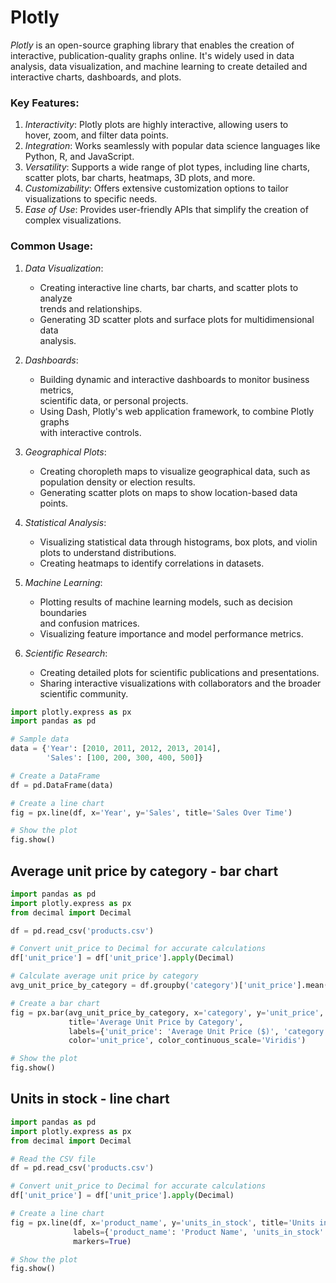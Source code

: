 # Plotly


*Plotly* is an open-source graphing library that enables the creation of  
interactive, publication-quality graphs online. It's widely used in data  
analysis, data visualization, and machine learning to create detailed and  
interactive charts, dashboards, and plots.  

### Key Features:
1. *Interactivity*: Plotly plots are highly interactive, allowing users to  
   hover, zoom, and filter data points.  
2. *Integration*: Works seamlessly with popular data science languages like  
   Python, R, and JavaScript.  
3. *Versatility*: Supports a wide range of plot types, including line charts,  
   scatter plots, bar charts, heatmaps, 3D plots, and more.  
4. *Customizability*: Offers extensive customization options to tailor  
   visualizations to specific needs.  
5. *Ease of Use*: Provides user-friendly APIs that simplify the creation of  
   complex visualizations.  

### Common Usage:

1. *Data Visualization*:
   - Creating interactive line charts, bar charts, and scatter plots to analyze  
     trends and relationships.  
   - Generating 3D scatter plots and surface plots for multidimensional data  
     analysis.  

2. *Dashboards*:
   - Building dynamic and interactive dashboards to monitor business metrics,  
     scientific data, or personal projects.  
   - Using Dash, Plotly's web application framework, to combine Plotly graphs  
     with interactive controls.  

3. *Geographical Plots*:
   - Creating choropleth maps to visualize geographical data, such as population
     density or election results.  
   - Generating scatter plots on maps to show location-based data points.  

4. *Statistical Analysis*:  
   - Visualizing statistical data through histograms, box plots, and violin  
     plots to understand distributions.  
   - Creating heatmaps to identify correlations in datasets.   

5. *Machine Learning*:  
   - Plotting results of machine learning models, such as decision boundaries  
     and confusion matrices.  
   - Visualizing feature importance and model performance metrics.  

6. *Scientific Research*:  
   - Creating detailed plots for scientific publications and presentations.  
   - Sharing interactive visualizations with collaborators and the broader  
     scientific community.  

```python
import plotly.express as px
import pandas as pd

# Sample data
data = {'Year': [2010, 2011, 2012, 2013, 2014],
        'Sales': [100, 200, 300, 400, 500]}

# Create a DataFrame
df = pd.DataFrame(data)

# Create a line chart
fig = px.line(df, x='Year', y='Sales', title='Sales Over Time')

# Show the plot
fig.show()
```

## Average unit price by category - bar chart

```python
import pandas as pd
import plotly.express as px
from decimal import Decimal

df = pd.read_csv('products.csv')

# Convert unit_price to Decimal for accurate calculations
df['unit_price'] = df['unit_price'].apply(Decimal)

# Calculate average unit price by category
avg_unit_price_by_category = df.groupby('category')['unit_price'].mean().reset_index()

# Create a bar chart
fig = px.bar(avg_unit_price_by_category, x='category', y='unit_price',
             title='Average Unit Price by Category',
             labels={'unit_price': 'Average Unit Price ($)', 'category': 'Category'},
             color='unit_price', color_continuous_scale='Viridis')

# Show the plot
fig.show()
```


## Units in stock - line chart

```python
import pandas as pd
import plotly.express as px
from decimal import Decimal

# Read the CSV file
df = pd.read_csv('products.csv')

# Convert unit_price to Decimal for accurate calculations
df['unit_price'] = df['unit_price'].apply(Decimal)

# Create a line chart
fig = px.line(df, x='product_name', y='units_in_stock', title='Units in Stock Over Products',
              labels={'product_name': 'Product Name', 'units_in_stock': 'Units in Stock'},
              markers=True)

# Show the plot
fig.show()
```






